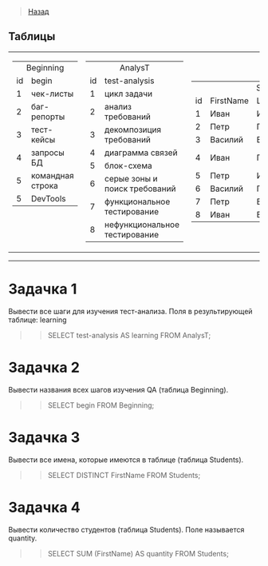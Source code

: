 >[Назад](../portfolio/RBD.md)

## Таблицы

<table>
<tr><td valign="top">
<table>
<tr><td colspan="2" align="center">Beginning</td></tr>
<tr><td>id</td><td>begin</td></tr>
    <tr><td>1</td><td>чек-листы</td></tr>
    <tr><td>2</td><td>баг-репорты</td></tr>
    <tr><td>3</td><td>тест-кейсы</td></tr>
    <tr><td>4</td><td>запросы БД</td></tr>
    <tr><td>5</td><td>командная строка </td></tr>
    <tr><td>5</td><td>DevTools</td></tr>
</table>
</td> <td>
<table>
<tr><td colspan="2" align="center">AnalysT</td></tr>
<tr><td>id</td><td>test-analysis</td></tr>
    <tr><td>1</td><td>цикл задачи</td></tr>
    <tr><td>2</td><td>анализ требований</td></tr>
    <tr><td>3</td><td>декомпозиция требований</td></tr>
    <tr><td>4</td><td>диаграмма связей</td></tr>
    <tr><td>5</td><td>блок-схема</td></tr>
    <tr><td>6</td><td>серые зоны и поиск требований</td></tr>
    <tr><td>7</td><td>функциональное тестирование</td></tr>
    <tr><td>8</td><td>нефункциональное тестирование</td></tr> 
</table>
</td> <td>
<table>
<tr><td colspan="4" align="center">Students</td></tr>
<tr><td>id</td><td>FirstName</td><td>LastName</td><td>Кукушки</td></tr>
    <tr><td>1</td><td>Иван</td><td>Иванов</td><td>Энгельс</td></tr>
    <tr><td>2</td><td>Петр</td><td>Петров</td><td>Воронеж</td></tr>
    <tr><td>3</td><td>Василий</td><td>Васильев</td><td>Самара</td></tr>
    <tr><td>4</td><td>Иван</td><td>Петров</td><td>Санкт-Петербург</td></tr>
    <tr><td>5</td><td>Петр</td><td>Иванов</td><td>Москва</td></tr>
    <tr><td>6</td><td>Василий</td><td>Петров</td><td>Мурманск</td></tr>
    <tr><td>7</td><td>Петр</td><td>Васильев</td><td>Пятигорск</td></tr>
    <tr><td>8</td><td>Иван</td><td>Васильев</td><td>Заполярный</td></tr> 
</table>
</td></tr>
</table>

<hr/> 

# Задачка 1

Вывести все шаги для изучения тест-анализа. Поля в результирующей таблице: learning
>> SELECT test-analysis AS learning FROM AnalysT;
 
 # Задачка 2

Вывести названия всех шагов изучения QA (таблица Beginning).
>> SELECT begin FROM Beginning;

# Задачка 3

Вывести все имена, которые имеются в таблице (таблица Students).
>> SELECT DISTINCT FirstName FROM Students;

# Задачка 4

Вывести количество студентов (таблица Students). Поле называется quantity.
>> SELECT SUM (FirstName) AS quantity FROM Students;






